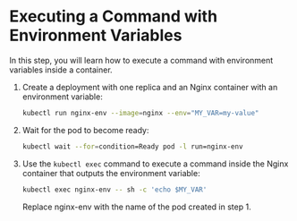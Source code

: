 # Executing a Command with Environment Variables

In this step, you will learn how to execute a command with environment variables inside a container.

1. Create a deployment with one replica and an Nginx container with an environment variable:

   ```bash
   kubectl run nginx-env --image=nginx --env="MY_VAR=my-value"
   ```

2. Wait for the pod to become ready:

   ```bash
   kubectl wait --for=condition=Ready pod -l run=nginx-env
   ```

3. Use the `kubectl exec` command to execute a command inside the Nginx container that outputs the environment variable:

   ```bash
   kubectl exec nginx-env -- sh -c 'echo $MY_VAR'
   ```

   Replace nginx-env with the name of the pod created in step 1.

